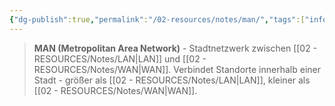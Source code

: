 ```yaml
---
{"dg-publish":true,"permalink":"/02-resources/notes/man/","tags":["informatik/netzwerk/typ","informatik/netzwerk/stadt"],"noteIcon":"","updated":"2025-10-29T12:59:08.003+01:00"}
---
```


>**MAN (Metropolitan Area Network)** - Stadtnetzwerk zwischen [[02 - RESOURCES/Notes/LAN\|LAN]] und [[02 - RESOURCES/Notes/WAN\|WAN]].
Verbindet Standorte innerhalb einer Stadt - größer als [[02 - RESOURCES/Notes/LAN\|LAN]], kleiner als [[02 - RESOURCES/Notes/WAN\|WAN]].